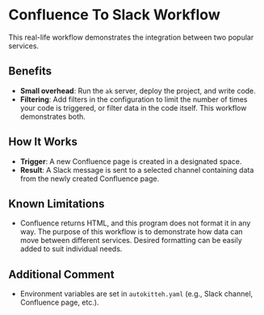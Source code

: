 # Confluence To Slack Workflow 

This real-life workflow demonstrates the integration between two popular services.

## Benefits

- **Small overhead**: Run the `ak` server, deploy the project, and write code.
- **Filtering**: Add filters in the configuration to limit the number of times your code is triggered, or filter data in the code itself. This workflow demonstrates both.

## How It Works

- **Trigger**: A new Confluence page is created in a designated space.
- **Result**: A Slack message is sent to a selected channel containing data from the newly created Confluence page.

## Known Limitations
- Confluence returns HTML, and this program does not format it in any way. The purpose of this workflow is to demonstrate how data can move between different services. Desired formatting can be easily added to suit individual needs.

## Additional Comment
- Environment variables are set in `autokitteh.yaml` (e.g., Slack channel, Confluence page, etc.).
